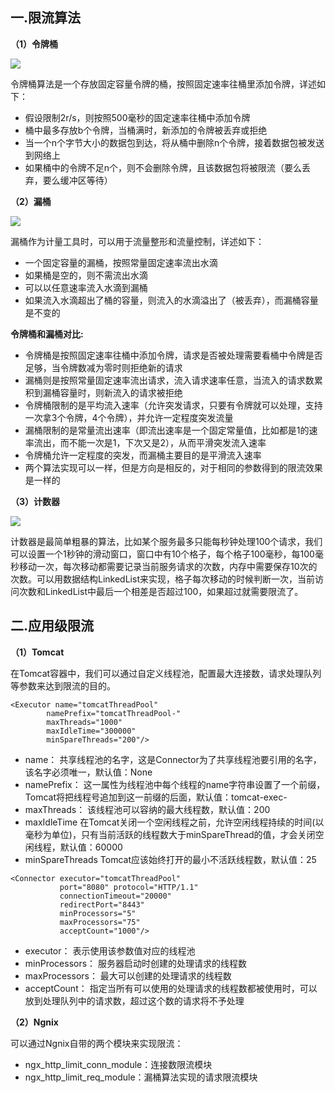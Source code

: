 ## 一.限流算法
**（1）令牌桶**

![](https://github.com/c-agam/notes/blob/master/images/%E4%BB%A4%E7%89%8C%E6%A1%B6.png)

令牌桶算法是一个存放固定容量令牌的桶，按照固定速率往桶里添加令牌，详述如下：
* 假设限制2r/s，则按照500毫秒的固定速率往桶中添加令牌
* 桶中最多存放b个令牌，当桶满时，新添加的令牌被丢弃或拒绝
* 当一个n个字节大小的数据包到达，将从桶中删除n个令牌，接着数据包被发送到网络上
* 如果桶中的令牌不足n个，则不会删除令牌，且该数据包将被限流（要么丢弃，要么缓冲区等待）

**（2）漏桶**

![](https://github.com/c-agam/notes/blob/master/images/%E6%BC%8F%E6%A1%B6.png)

漏桶作为计量工具时，可以用于流量整形和流量控制，详述如下：
* 一个固定容量的漏桶，按照常量固定速率流出水滴
* 如果桶是空的，则不需流出水滴
* 可以以任意速率流入水滴到漏桶
* 如果流入水滴超出了桶的容量，则流入的水滴溢出了（被丢弃），而漏桶容量是不变的

**令牌桶和漏桶对比:**
* 令牌桶是按照固定速率往桶中添加令牌，请求是否被处理需要看桶中令牌是否足够，当令牌数减为零时则拒绝新的请求
* 漏桶则是按照常量固定速率流出请求，流入请求速率任意，当流入的请求数累积到漏桶容量时，则新流入的请求被拒绝
* 令牌桶限制的是平均流入速率（允许突发请求，只要有令牌就可以处理，支持一次拿3个令牌，4个令牌），并允许一定程度突发流量
* 漏桶限制的是常量流出速率（即流出速率是一个固定常量值，比如都是1的速率流出，而不能一次是1，下次又是2），从而平滑突发流入速率
* 令牌桶允许一定程度的突发，而漏桶主要目的是平滑流入速率
* 两个算法实现可以一样，但是方向是相反的，对于相同的参数得到的限流效果是一样的

**（3）计数器**

![](https://github.com/c-agam/notes/blob/master/images/%E8%AE%A1%E6%95%B0%E5%99%A8.png)

计数器是最简单粗暴的算法，比如某个服务最多只能每秒钟处理100个请求，我们可以设置一个1秒钟的滑动窗口，窗口中有10个格子，每个格子100毫秒，每100毫秒移动一次，每次移动都需要记录当前服务请求的次数，内存中需要保存10次的次数。可以用数据结构LinkedList来实现，格子每次移动的时候判断一次，当前访问次数和LinkedList中最后一个相差是否超过100，如果超过就需要限流了。

## 二.应用级限流

**（1）Tomcat**

在Tomcat容器中，我们可以通过自定义线程池，配置最大连接数，请求处理队列等参数来达到限流的目的。
```
<Executor name="tomcatThreadPool"
        namePrefix="tomcatThreadPool-"
        maxThreads="1000"
        maxIdleTime="300000"
        minSpareThreads="200"/>
```
* name：
共享线程池的名字，这是Connector为了共享线程池要引用的名字，该名字必须唯一，默认值：None
* namePrefix：
这一属性为线程池中每个线程的name字符串设置了一个前缀，Tomcat将把线程号追加到这一前缀的后面，默认值：tomcat-exec-
* maxThreads：
该线程池可以容纳的最大线程数，默认值：200
* maxIdleTime
在Tomcat关闭一个空闲线程之前，允许空闲线程持续的时间(以毫秒为单位)，只有当前活跃的线程数大于minSpareThread的值，才会关闭空闲线程，默认值：60000
* minSpareThreads
Tomcat应该始终打开的最小不活跃线程数，默认值：25
```
<Connector executor="tomcatThreadPool"
           port="8080" protocol="HTTP/1.1"
           connectionTimeout="20000"
           redirectPort="8443"
           minProcessors="5"
           maxProcessors="75"
           acceptCount="1000"/>
```
* executor：
表示使用该参数值对应的线程池
* minProcessors：
服务器启动时创建的处理请求的线程数
* maxProcessors：
最大可以创建的处理请求的线程数
* acceptCount：
指定当所有可以使用的处理请求的线程数都被使用时，可以放到处理队列中的请求数，超过这个数的请求将不予处理

**（2）Ngnix**

可以通过Ngnix自带的两个模块来实现限流：
* ngx_http_limit_conn_module：连接数限流模块
* ngx_http_limit_req_module：漏桶算法实现的请求限流模块
